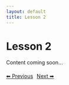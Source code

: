 ```yaml
---
layout: default
title: Lesson 2
---
```


# Lesson 2

Content coming soon...

<div style="margin-top: 20px;">
<a href="/docs/Advanced/Lessons/lesson_1.md" style="margin-right: 10px;">⬅ Previous</a><a href="/docs/Advanced/Lessons/lesson_3.md">Next ➡</a>
</div>
